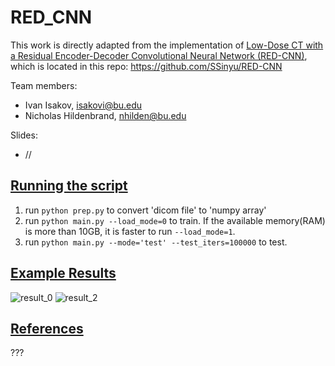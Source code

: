 # RED_CNN
This work is directly adapted from the implementation of [Low-Dose CT with a Residual Encoder-Decoder Convolutional Neural Network (RED-CNN)](https://arxiv.org/ftp/arxiv/papers/1702/1702.00288.pdf), which is located in this repo:
https://github.com/SSinyu/RED-CNN

Team members:
* Ivan Isakov, isakovi@bu.edu
* Nicholas Hildenbrand, nhilden@bu.edu

Slides:
* //

## <ins>Running the script</ins>
1. run `python prep.py` to convert 'dicom file' to 'numpy array'
2. run `python main.py --load_mode=0` to train. If the available memory(RAM) is more than 10GB, it is faster to run `--load_mode=1`.
3. run `python main.py --mode='test' --test_iters=100000` to test.

## <ins>Example Results</ins>
![result_0](https://user-images.githubusercontent.com/60196280/123520314-1fa40b80-d67e-11eb-9955-cd5701abae89.png)
![result_2](https://user-images.githubusercontent.com/60196280/123520338-3ba7ad00-d67e-11eb-98c1-70d6848c121b.png)

## <ins>References</ins>
???
